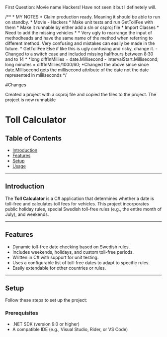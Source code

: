 ﻿ First Question: Movie name Hackers! Have not seen it but I definetely will. 

 /**
     * MY NOTES
     * Claim production ready. Meaning it should be able to run on standby. 
     * Movie - Hackers
     * Make unit tests and run GetTollFee with them
     * Make it runnable by either add a sln or csproj file
     * Import Classes
     * Need to add the missing vehicles 
     * 
     * Very ugly to rearrange the input of methodheads and have the same name of the method when referring to different method. Very confusing and mistakes can easily be made in the future.
     *  GetTollFee Else if like this is ugly confusing and risky, change it. - Changed to a switch case and included missing halfhours between 8:30 and to 14
     *
     *long diffInMillies = date.Millisecond - intervalStart.Millisecond;
      long minutes = diffInMillies/1000/60; 
     *Changed the above since since date.Millisecond gets the millisecond attribute of the date not the date represented in milliseconds
     */

#Changes

Created a project with a csproj file and copied the files to the project. The project is now runnabkle


# Toll Calculator

## Table of Contents
- [Introduction](#introduction)
- [Features](#features)
- [Setup](#setup)
- [Usage](#usage)

---

## Introduction
The **Toll Calculator** is a C# application that determines whether a date is toll-free and calculates toll fees for vehicles. This project incorporates public holiday rules, special Swedish toll-free rules (e.g., the entire month of July), and weekends.

---

## Features
- Dynamic toll-free date checking based on Swedish rules.
- Includes weekends, holidays, and custom toll-free periods.
- Written in C# with support for unit testing.
- Uses a configurable list of toll-free dates to adapt to specific rules.
- Easily extendable for other countries or rules.

---

## Setup
Follow these steps to set up the project:

### Prerequisites
- .NET SDK (version 9.0 or higher)
- A compatible IDE (e.g., Visual Studio, Rider, or VS Code)


     